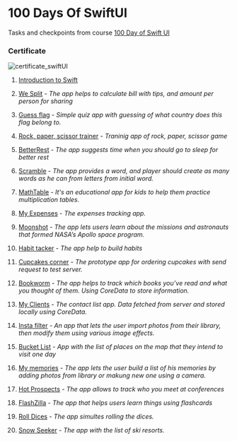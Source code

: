 # 100 Days Of SwiftUI

Tasks and checkpoints from course [100 Day of Swift UI](https://www.hackingwithswift.com/100/swiftui)

### Certificate
![certificate_swiftUI](https://user-images.githubusercontent.com/32869814/185576950-83f3b44c-5af6-4e0d-9571-53bb350c8451.jpg)


1. [Introduction to Swift](https://github.com/NadzeyaShpakouskaya/100DaysOfSwiftUI/blob/main/IntroToSwift/100DaysOfSwiftUI.playground/Contents.swift)

2. [We Split](https://github.com/NadzeyaShpakouskaya/100DaysOfSwiftUI/tree/main/WeSplit) - _The app helps to calculate bill with tips, and amount per person for sharing_
3. [Guess flag](https://github.com/NadzeyaShpakouskaya/100DaysOfSwiftUI/tree/main/GuessTheFlag) - _Simple quiz app with guessing of what country does this flag belong to._
4. [Rock, paper, scissor trainer](https://github.com/NadzeyaShpakouskaya/100DaysOfSwiftUI/tree/main/RSPSH) - _Traninig app of rock, paper, scissor game_

5. [BetterRest](https://github.com/NadzeyaShpakouskaya/100DaysOfSwiftUI/tree/main/BetterRest) - _The app suggests time when you should go to sleep for better rest_
6. [Scramble](https://github.com/NadzeyaShpakouskaya/100DaysOfSwiftUI/tree/main/Word%20Scramble) - _The app provides a word, and player should create as many words as he can from letters from initial word._
7. [MathTable](https://github.com/NadzeyaShpakouskaya/100DaysOfSwiftUI/tree/main/MathTable) - _It's an educational app for kids to help them practice multiplication tables._
8. [My Expenses](https://github.com/NadzeyaShpakouskaya/100DaysOfSwiftUI/tree/main/MyExpenses) - _The expenses tracking app._
9. [Moonshot](https://github.com/NadzeyaShpakouskaya/100DaysOfSwiftUI/tree/main/Moonshot) - _The app lets users learn about the missions and astronauts that formed NASA’s Apollo space program._
10. [Habit tacker](https://github.com/NadzeyaShpakouskaya/100DaysOfSwiftUI/tree/main/Habit%20Builder) - _The app help to build habits_
11. [Cupcakes corner](https://github.com/NadzeyaShpakouskaya/100DaysOfSwiftUI/tree/main/Cupcake%20corner) - _The prototype app for ordering cupcakes with send request to test server._
12. [Bookworm](https://github.com/NadzeyaShpakouskaya/100DaysOfSwiftUI/tree/main/Bookworm) - _The app helps to track which books you’ve read and what you thought of them. Using CoreData to store information._
13. [My Clients](https://github.com/NadzeyaShpakouskaya/100DaysOfSwiftUI/tree/main/MyClients) - _The contact list app. Data fetched from server and stored locally using CoreData._
14. [Insta filter](https://github.com/NadzeyaShpakouskaya/100DaysOfSwiftUI/tree/main/Insta%20Filter) - _An app that lets the user import photos from their library, then modify them using various image effects._
15. [Bucket List](https://github.com/NadzeyaShpakouskaya/100DaysOfSwiftUI/tree/main/BucketList/READ#readme) - _App with the list of places on the map that they intend to visit one day_
16. [My memories](https://github.com/NadzeyaShpakouskaya/100DaysOfSwiftUI/tree/main/MyMemories) - _The app lets the user build a list of his memories by adding photos from library or makung new one using a camera._
17. [Hot Prospects](https://github.com/NadzeyaShpakouskaya/100DaysOfSwiftUI/tree/main/Hot%20Prospects) - _The app allows to track who you meet at conferences_
18. [FlashZilla](https://github.com/NadzeyaShpakouskaya/100DaysOfSwiftUI/tree/main/FlashCards) - _The app that helps users learn things using flashcards_
19. [Roll Dices](https://github.com/NadzeyaShpakouskaya/100DaysOfSwiftUI/tree/main/RollDices) - _The app simultes rolling the dices._
20. [Snow Seeker](https://github.com/NadzeyaShpakouskaya/100DaysOfSwiftUI/tree/main/SnowSeeker) - _The app with the list of ski resorts._
